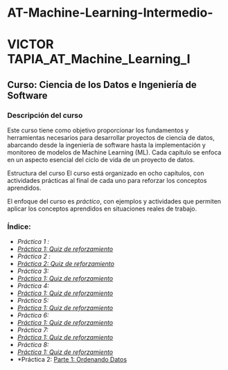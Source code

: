 # AT-Machine-Learning-Intermedio-
# VICTOR TAPIA_AT_Machine_Learning_I

## Curso: Ciencia de los Datos e Ingeniería de Software
### Descripción del curso
Este curso tiene como objetivo proporcionar los fundamentos y herramientas necesarios para desarrollar proyectos de ciencia de datos, abarcando desde la ingeniería de software hasta la implementación y monitoreo de modelos de Machine Learning (ML). Cada capítulo se enfoca en un aspecto esencial del ciclo de vida de un proyecto de datos.

Estructura del curso
El curso está organizado en ocho capítulos, con actividades prácticas al final de cada uno para reforzar los conceptos aprendidos.

El enfoque del curso es *práctico*, con ejemplos y actividades que permiten aplicar los conceptos aprendidos en situaciones reales de trabajo.

### Índice:
 - *Práctica 1 :*
- *[Práctica 1: Quiz de reforzamiento](https://github.com/vtapia86/AT-Machine-Learning-Intermedio-/blob/main/Laboratorio1.md)*
 - *Práctica 2 :*
- *[Práctica 2: Quiz de reforzamiento](https://github.com/vtapia86/AT-Machine-Learning-Intermedio-/blob/main/Laboratorio1.md)*
 - *Práctica 3:*
- *[Práctica 1: Quiz de reforzamiento](https://github.com/vtapia86/AT-Machine-Learning-Intermedio-/blob/main/Laboratorio1.md)*
- *Práctica 4:*
- *[Práctica 1: Quiz de reforzamiento](https://github.com/vtapia86/AT-Machine-Learning-Intermedio-/blob/main/Laboratorio1.md)*
- *Práctica 5:*
- *[Práctica 1: Quiz de reforzamiento](https://github.com/vtapia86/AT-Machine-Learning-Intermedio-/blob/main/Laboratorio1.md)*
- *Práctica 6:*
 - *[Práctica 1: Quiz de reforzamiento](https://github.com/vtapia86/AT-Machine-Learning-Intermedio-/blob/main/Laboratorio1.md)*
 - *Práctica 7:*
- *[Práctica 1: Quiz de reforzamiento](https://github.com/vtapia86/AT-Machine-Learning-Intermedio-/blob/main/Laboratorio1.md)*
 - *Práctica 8:*
- *[Práctica 1: Quiz de reforzamiento](https://github.com/vtapia86/AT-Machine-Learning-Intermedio-/blob/main/Laboratorio1.md)*
- *Práctica 2: [Parte 1: Ordenando Datos]()
  


